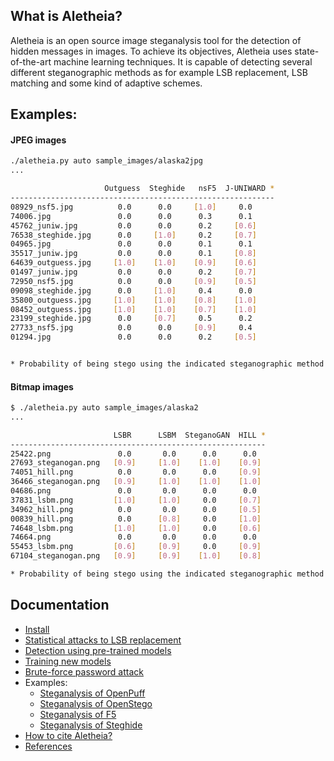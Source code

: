 
## What is Aletheia?

Aletheia is an open source image steganalysis tool for the detection of hidden messages in images. To achieve its objectives, Aletheia uses state-of-the-art machine learning techniques. It is capable of detecting several different steganographic methods as for example LSB replacement, LSB matching and some kind of adaptive schemes.


## Examples:

#### JPEG images
```bash
./aletheia.py auto sample_images/alaska2jpg
...

                     Outguess  Steghide   nsF5  J-UNIWARD *
-----------------------------------------------------------
08929_nsf5.jpg          0.0      0.0     [1.0]     0.0   
74006.jpg               0.0      0.0      0.3      0.1   
45762_juniw.jpg         0.0      0.0      0.2     [0.6]  
76538_steghide.jpg      0.0     [1.0]     0.2     [0.7]  
04965.jpg               0.0      0.0      0.1      0.1   
35517_juniw.jpg         0.0      0.0      0.1     [0.8]  
64639_outguess.jpg     [1.0]    [1.0]    [0.9]    [0.6]  
01497_juniw.jpg         0.0      0.0      0.2     [0.7]  
72950_nsf5.jpg          0.0      0.0     [0.9]    [0.5]  
09098_steghide.jpg      0.0     [1.0]     0.4      0.0   
35800_outguess.jpg     [1.0]    [1.0]    [0.8]    [1.0]  
08452_outguess.jpg     [1.0]    [1.0]    [0.7]    [1.0]  
23199_steghide.jpg      0.0     [0.7]     0.5      0.2   
27733_nsf5.jpg          0.0      0.0     [0.9]     0.4   
01294.jpg               0.0      0.0      0.2     [0.5] 


* Probability of being stego using the indicated steganographic method.

```

#### Bitmap images
```bash
$ ./aletheia.py auto sample_images/alaska2
...

                       LSBR      LSBM  SteganoGAN  HILL *
---------------------------------------------------------
25422.png               0.0       0.0      0.0      0.0   
27693_steganogan.png   [0.9]     [1.0]    [1.0]    [0.9]  
74051_hill.png          0.0       0.0      0.0     [0.9]  
36466_steganogan.png   [0.9]     [1.0]    [1.0]    [1.0]  
04686.png               0.0       0.0      0.0      0.0   
37831_lsbm.png         [1.0]     [1.0]     0.0     [0.7]  
34962_hill.png          0.0       0.0      0.0     [0.5]  
00839_hill.png          0.0      [0.8]     0.0     [1.0]  
74648_lsbm.png         [1.0]     [1.0]     0.0     [0.6]  
74664.png               0.0       0.0      0.0      0.0   
55453_lsbm.png         [0.6]     [0.9]     0.0     [0.9]  
67104_steganogan.png   [0.9]     [0.9]    [1.0]    [0.8]  

* Probability of being stego using the indicated steganographic method.

```


## Documentation

- [Install](/doc/INSTALL.md)
- [Statistical attacks to LSB replacement](/doc/LSBR.md)
- [Detection using pre-trained models](/doc/MODELS.md)
- [Training new models](/doc/TRAIN_MODEL.md)
- [Brute-force password attack](/doc/BRUTE-FORCE.md)
- Examples:
	* [Steganalysis of OpenPuff](/doc/OPENPUFF.md)
	* [Steganalysis of OpenStego](/doc/OPENSTEGO.md)
	* [Steganalysis of F5](/doc/F5.md)
	* [Steganalysis of Steghide](/doc/STEGHIDE.md)
- [How to cite Aletheia?](/doc/CITING.md)
- [References](/doc/REFERENCES.md)




